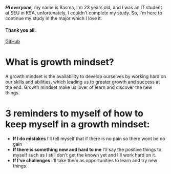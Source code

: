 ***Hi everyone,***
my name is Basma, I'm 23 years old, and I was an IT student at SEU in KSA, unfortunately, I couldn't complete my study. So, I'm here to continue my study in the major which I love it. 
#### Thank you all. ####
[GitHub](https://github.com/Basma23)

# What is growth mindset?
A growth mindset is the availability to develop ourselves by working hard on our skills and abilities, which leading us to greater growth and success at the end. Growth mindset make us lover of learn and discover the new things.
# 3 reminders to myself of how to keep myself in a growth mindset:
- **If I do mistakes** I'll tell myself that if there is no pain so there wont be no gain
- **If there is something new and hard to me** I'll say the positive things to myself such as I still don't get the known yet and I'll work hard on it. 
- **If I've challenges** I'll take them as opportunities to learn and try new things.




